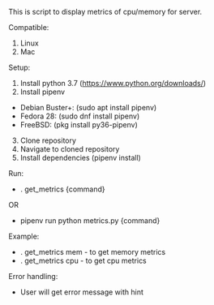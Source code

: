 This is script to display metrics of cpu/memory for server.

Compatible:
1. Linux
2. Mac

Setup:
1. Install python 3.7 (https://www.python.org/downloads/)
2. Install pipenv 
- Debian Buster+: (sudo apt install pipenv)
- Fedora 28: (sudo dnf install pipenv)
- FreeBSD: (pkg install py36-pipenv)
3. Clone repository
4. Navigate to cloned repository 
5. Install dependencies (pipenv install)

Run:
- . get_metrics {command}

OR

- pipenv run python metrics.py {command}

Example:
- . get_metrics mem - to get memory metrics
- . get_metrics cpu - to get cpu metrics

Error handling:
- User will get error message with hint 